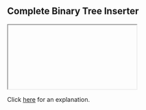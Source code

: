 ##  Complete Binary Tree Inserter 

<iframe></iframe>

Click [here](Explanation.md) for an explanation.

